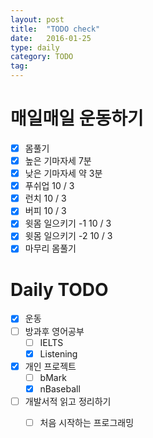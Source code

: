 ```yaml
---
layout: post
title:  "TODO check"
date:   2016-01-25
type: daily
category: TODO
tag:
---
```


# 매일매일 운동하기

- [x] 몸풀기
- [x] 높은 기마자세 7분
- [x] 낮은 기마자세 약 3분
- [x] 푸쉬업 10 / 3
- [x] 런치 10 / 3
- [x] 버피 10 / 3
- [x] 윗몸 일으키기 -1 10 / 3
- [x] 윗몸 일으키기 -2 10 / 3
- [x] 마무리 몸풀기

# Daily TODO

- [x] 운동
- [ ] 방과후 영어공부
	- [ ] IELTS
	- [x] Listening
- [x] 개인 프로젝트
	- [ ] bMark
	- [x] nBaseball
- [ ] 개발서적 읽고 정리하기
	- [ ] 처음 시작하는 프로그래밍



